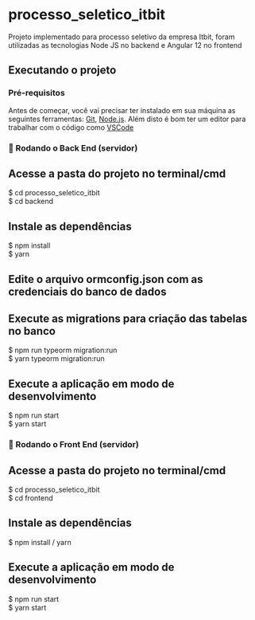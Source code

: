 # processo_seletico_itbit
<p>Projeto implementado para processo seletivo da empresa Itbit, foram utilizadas as tecnologias Node JS no backend e Angular 12 no frontend</p>

## Executando o projeto

### Pré-requisitos

Antes de começar, você vai precisar ter instalado em sua máquina as seguintes ferramentas:
[Git](https://git-scm.com), [Node.js](https://nodejs.org/en/). 
Além disto é bom ter um editor para trabalhar com o código como [VSCode](https://code.visualstudio.com/)

### 🎲 Rodando o Back End (servidor)

## Acesse a pasta do projeto no terminal/cmd
$ cd processo_seletico_itbit
<br/>
$ cd backend

## Instale as dependências
$ npm install
<br/>
$ yarn

## Edite o arquivo ormconfig.json com as credenciais do banco de dados

## Execute as migrations para criação das tabelas no banco
$ npm run typeorm migration:run
<br/>
$ yarn typeorm migration:run

## Execute a aplicação em modo de desenvolvimento
$ npm run start 
<br/>
$ yarn start

### 🎲 Rodando o Front End (servidor)

## Acesse a pasta do projeto no terminal/cmd
$ cd processo_seletico_itbit
<br/>
$ cd frontend

## Instale as dependências
$ npm install / yarn

## Execute a aplicação em modo de desenvolvimento
$ npm run start
<br/>
$ yarn start
